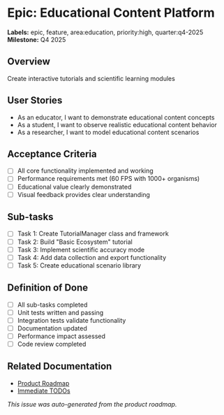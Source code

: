 # Epic: Educational Content Platform

**Labels:** epic, feature, area:education, priority:high, quarter:q4-2025
**Milestone:** Q4 2025

## Overview
Create interactive tutorials and scientific learning modules

## User Stories
- As an educator, I want to demonstrate educational content concepts
- As a student, I want to observe realistic educational content behavior
- As a researcher, I want to model educational content scenarios

## Acceptance Criteria
- [ ] All core functionality implemented and working
- [ ] Performance requirements met (60 FPS with 1000+ organisms)
- [ ] Educational value clearly demonstrated
- [ ] Visual feedback provides clear understanding

## Sub-tasks
- [ ] Task 1: Create TutorialManager class and framework
- [ ] Task 2: Build "Basic Ecosystem" tutorial
- [ ] Task 3: Implement scientific accuracy mode
- [ ] Task 4: Add data collection and export functionality
- [ ] Task 5: Create educational scenario library

## Definition of Done
- [ ] All sub-tasks completed
- [ ] Unit tests written and passing
- [ ] Integration tests validate functionality
- [ ] Documentation updated
- [ ] Performance impact assessed
- [ ] Code review completed

## Related Documentation
- [Product Roadmap](../docs/development/PRODUCT_ROADMAP.md)
- [Immediate TODOs](../docs/development/IMMEDIATE_TODOS.md)

*This issue was auto-generated from the product roadmap.*